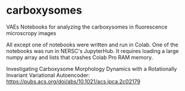# carboxysomes
VAEs Notebooks for analyzing the carboxysomes in fluorescence microscropy images


All except one of notebooks were written and run in Colab.
One of the notebooks was run in NERSC's JupyterHub. It requires loading a large numpy array and lists that crashes Colab Pro RAM memory.

Investigating Carboxysome Morphology Dynamics with a Rotationally Invariant Variational Autoencoder: https://pubs.acs.org/doi/abs/10.1021/acs.jpca.2c02179
